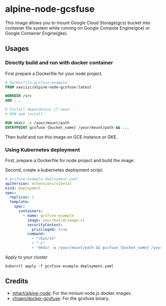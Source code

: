 alpine-node-gcsfuse
===================

This image allows you to mount Google Cloud Storage(gcs) bucket into container file system while running on Google Compute Engine(gce) or Google Container Engine(gke).

Usages
------

### Directly build and run with docker container

First prepare a Dockerfile for your node project.

```Dockerfile
# Dockerfile.gcsfuse-example
FROM xaviiic/alpine-node-gcsfuse:latest

WORKDIR /src
ADD . .

# Install dependenies if need
# RUN npm install

RUN mkdir -p /your/mount/path
ENTRYPOINT gcsfuse {bucket_name} /your/mount/path && ...
```

Then build and run this image on GCE instance or GKE.

### Using Kubernetes deployment

First, prepare a Dockerfile for node project and build the image.

Second, create a kubernetes deployment script.

```yaml
# gcsfuse-example-deployment.yaml
apiVersion: extensions/v1beta1
kind: Deployment
spec:
  replicas: 1
  template:
    spec:
      containers:
        - name: gcsfuse-example
          image: your/build/image:v1
          securityContext:
            privileged: true
          command:
            - "/bin/sh"
            - "-c"
            - "mkdir -p /your/mount/path && gcsfuse {bucket_name} /your/mount/path && ...
```

Apply to your cluster

    kuberctl apply -f gcsfuse-example-deployment.yaml


Credits
-------

* [mhart/alpine-node](https://github.com/mhart/alpine-node): For the minium node.js docker images.
* [chiaen/docker-gcsfuse](https://github.com/chiaen/docker-gcsfuse): For the gcsfuse binary.
